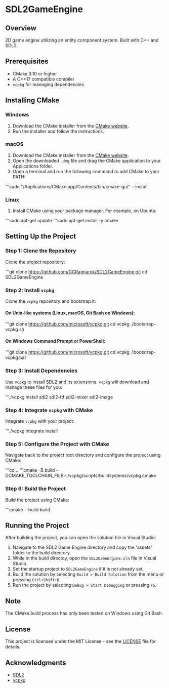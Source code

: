 # SDL2GameEngine

## Overview
2D game engine utilizing an entity component system. Built with C++ and SDL2.

## Prerequisites
- CMake 3.10 or higher
- A C++17 compatible compiler
- `vcpkg` for managing dependencies

## Installing CMake

### Windows
1. Download the CMake installer from the [CMake website](https://cmake.org/download/).
2. Run the installer and follow the instructions.

### macOS
1. Download the CMake installer from the [CMake website](https://cmake.org/download/).
2. Open the downloaded `.dmg` file and drag the CMake application to your Applications folder.
3. Open a terminal and run the following command to add CMake to your PATH:

'''sudo "/Applications/CMake.app/Contents/bin/cmake-gui" --install

### Linux
1. Install CMake using your package manager. For example, on Ubuntu:

'''sudo apt-get update
'''sudo apt-get install -y cmake

## Setting Up the Project

### Step 1: Clone the Repository

Clone the project repository:

'''git clone https://github.com/GCRagnarok/SDL2GameEngine.git cd SDL2GameEngine

### Step 2: Install `vcpkg`

Clone the `vcpkg` repository and bootstrap it:

#### On Unix-like systems (Linux, macOS, Git Bash on Windows):

'''git clone https://github.com/microsoft/vcpkg.git cd vcpkg ./bootstrap-vcpkg.sh
    
#### On Windows Command Prompt or PowerShell:

'''git clone https://github.com/microsoft/vcpkg.git cd vcpkg .\bootstrap-vcpkg.bat

### Step 3: Install Dependencies

Use `vcpkg` to install SDL2 and its extensions. `vcpkg` will download and manage these files for you:

'''./vcpkg install sdl2 sdl2-ttf sdl2-mixer sdl2-image

### Step 4: Integrate `vcpkg` with CMake

Integrate `vcpkg` with your project:

'''./vcpkg integrate install

### Step 5: Configure the Project with CMake

Navigate back to the project root directory and configure the project using CMake:

'''cd .. 
'''cmake -B build -DCMAKE_TOOLCHAIN_FILE=./vcpkg/scripts/buildsystems/vcpkg.cmake

### Step 6: Build the Project

Build the project using CMake:

'''cmake --build build

## Running the Project

After building the project, you can open the solution file in Visual Studio:
1. Navigate to the SDL2 Game Engine directory and copy the 'assets' folder to the build directory.
2. While in the build directoy, open the `SDL2GameEngine.sln` file in Visual Studio.
3. Set the startup project to `SDL2GameEngine` if it is not already set.
4. Build the solution by selecting `Build > Build Solution` from the menu or pressing `Ctrl+Shift+B`.
5. Run the project by selecting `Debug > Start Debugging` or pressing `F5`.

## Note

The CMake build process has only been tested on Windows using Git Bash.

## License

This project is licensed under the MIT License - see the [LICENSE](LICENSE) file for details.

## Acknowledgments

- [SDL2](https://www.libsdl.org/)
- [vcpkg](https://github.com/microsoft/vcpkg)